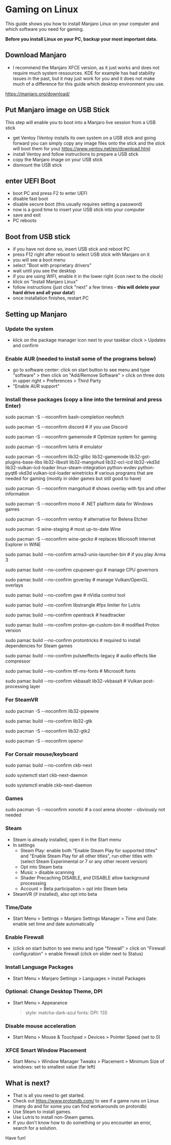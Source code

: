 # Gaming on Linux
This guide shows you how to install Manjaro Linux on your computer and which software you need for gaming.

**Before you install Linux on your PC, backup your most important data.**

## Download Manjaro
- I recommend the Manjaro XFCE version, as it just works and does not require much system ressources. KDE for example has had stability issues in the past, but it may just work for you and it does not make much of a difference for this guide which desktop environment you use.

https://manjaro.org/download/

## Put Manjaro image on USB Stick
This step will enable you to boot into a Manjaro live session from a USB stick
- get Ventoy (Ventoy installs its own system on a USB stick and going forward you can simply copy any image files onto the stick and the stick will boot them for you)
https://www.ventoy.net/en/download.html
- install Ventoy and follow instructions to prepare a USB stick
- copy the Manjaro image on your USB stick
- dismount the USB stick


## enter UEFI Boot
- boot PC and press F2 to enter UEFI
- disable fast boot 
- disable secure boot (this usually requires setting a password)
- now is a good time to insert your USB stick into your computer
- save and exit
- PC reboots

## Boot from USB stick
- if you have not done so, insert USB stick and reboot PC
- press F12 right after reboot to select USB stick with Manjaro on it
- you will see a boot menu
- select "Boot with proprietary drivers"
- wait until you see the desktop
- if you are using WIFI, enable it in the lower right (icon next to the clock)
- klick on "Install Manjaro Linux"
- follow instructions (just click "next" a few times - **this will delete your hard drive and all your data!**)
- once installation finishes, restart PC


## Setting up Manjaro

### Update the system
- klick on the package manager icon next to your taskbar clock > Updates and confirm

### Enable AUR (needed to install some of the programs below)
- go to software center: click on start button to see menu and type "software" > then click on "Add/Remove Software" > click on three dots in upper right > Preferences > Third Party 
- "Enable AUR support" 

### Install these packages (copy a line into the terminal and press Enter)

sudo pacman -S --noconfirm bash-completion neofetch

sudo pacman -S --noconfirm discord # if you use Discord

sudo pacman -S --noconfirm gamemode # Optimize system for gaming

sudo pacman -S --noconfirm lutris # emulator

sudo pacman -S --noconfirm lib32-glibc lib32-gamemode lib32-gst-plugins-base-libs lib32-libxslt lib32-mangohud lib32-ocl-icd lib32-vkd3d lib32-vulkan-icd-loader linux-steam-integration python-evdev python-pyqt6 vkd3d vulkan-icd-loader winetricks # various programs that are needed for gaming (mostly in older games but still good to have)

sudo pacman -S --noconfirm mangohud # shows overlay with fps and other information

sudo pacman -S --noconfirm mono # .NET platform data for Windows games

sudo pacman -S --noconfirm ventoy # alternative for Belena Etcher

sudo pacman -S wine-staging # most up-to-date Wine

sudo pacman -S --noconfirm wine-gecko # replaces Microsoft Internet Explorer in WINE

sudo pamac build --no-confirm arma3-unix-launcher-bin # if you play Arma 3

sudo pamac build --no-confirm cpupower-gui # manage CPU governors 

sudo pamac build --no-confirm goverlay # manage Vulkan/OpenGL overlays

sudo pamac build --no-confirm gwe # nVidia control tool

sudo pamac build --no-confirm libstrangle #fps limiter for Lutris

sudo pamac build --no-confirm opentrack # headtracker

sudo pamac build --no-confirm proton-ge-custom-bin # modified Proton version

sudo pamac build --no-confirm protontricks # required to install dependencies for Steam games

sudo pamac build --no-confirm pulseeffects-legacy # audio effects like compressor

sudo pamac build --no-confirm ttf-ms-fonts # Microsoft fonts

sudo pamac build --no-confirm vkbasalt lib32-vkbasalt # Vulkan post-processing layer


### For SteamVR
sudo pacman -S --noconfirm lib32-pipewire 

sudo pamac build --no-confirm lib32-gtk 

sudo pacman -S --noconfirm lib32-gtk2

sudo pacman -S --noconfirm openvr


### For Corsair mouse/keyboard

sudo pamac build --no-confirm ckb-next

sudo systemctl start ckb-next-daemon

sudo systemctl enable ckb-next-daemon


### Games
sudo pacman -S --noconfirm xonotic # a cool arena shooter - obviously not needed

### Steam
- Steam is already installed, open it in the Start menu
- In settings
  - Steam Play: enable both "Enable Steam Play for supported titles" and "Enable Steam Play for all other titles", run other titles with (select Steam Experimental or 7 or any other recent version)
  - Opt into Steam beta
  - Music > disable scanning
  - Shader Precaching DISABLE, and DISABLE allow background processsing
  - Account > Beta participation > opt into Steam beta
- SteamVR (if installed), also opt into beta

### Time/Date
- Start Menu > Settings > Manjaro Settings Manager > Time and Date: enable set time and date automatically

### Enable Firewall
- (click on start button to see menu and type "firewall" > click on "Firewall configuration" > enable firewall (click on slider next to Status)

### Install Language Packages
- Start Menu > Manjaro Settings > Languages > Install Packages

### Optional: Change Desktop Theme, DPI
- Start Menu > Appearance 
  > style: matcha-dark-azul
  > fonts: DPI: 135

### Disable mouse acceleration
- Start Menu > Mouse & Touchpad > Devices > Pointer Speed (set to 0)

### XFCE Smart Window Placement
- Start Menu > Window Manager Tweaks > Placement > Minimum Size of windows: set to smallest value (far left)

## What is next?
- That is all you need to get started. 
- Check out https://www.protondb.com/ to see if a game runs on Linux (many do and for some you can find workarounds on protondb)
- Use Steam to install games. 
- Use Lutris to install non-Steam games.
- If you don't know how to do something or you encounter an error, search for a solution.

Have fun!

